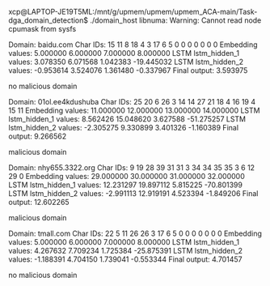 xcp@LAPTOP-JE19T5ML:/mnt/g/upmem/upmem/upmem_ACA-main/Task-dga_domain_detection$ ./domain_host
libnuma: Warning: Cannot read node cpumask from sysfs

Domain: baidu.com
Char IDs: 15 11 8 18 4 3 17 6 5 0 0 0 0 0 0 0 
Embedding values: 5.000000 6.000000 7.000000 8.000000 
LSTM lstm_hidden_1 values: 3.078350 6.071568 1.042383 -19.445032 
LSTM lstm_hidden_2 values: -0.953614 3.524076 1.361480 -0.337967 
Final output: 3.593975

no malicious domain

Domain: 01ol.ee4kdushuba
Char IDs: 25 20 6 26 3 14 14 27 21 18 4 16 19 4 15 11 
Embedding values: 11.000000 12.000000 13.000000 14.000000 
LSTM lstm_hidden_1 values: 8.562426 15.048620 3.627588 -51.275257 
LSTM lstm_hidden_2 values: -2.305275 9.330899 3.401326 -1.160389 
Final output: 9.266562

malicious domain

Domain: nhy655.3322.org
Char IDs: 9 19 28 39 31 31 3 34 34 35 35 3 6 12 29 0 
Embedding values: 29.000000 30.000000 31.000000 32.000000 
LSTM lstm_hidden_1 values: 12.231297 19.897112 5.815225 -70.801399 
LSTM lstm_hidden_2 values: -2.991113 12.919191 4.523394 -1.849206 
Final output: 12.602265

malicious domain

Domain: tmall.com
Char IDs: 22 5 11 26 26 3 17 6 5 0 0 0 0 0 0 0 
Embedding values: 5.000000 6.000000 7.000000 8.000000 
LSTM lstm_hidden_1 values: 4.267632 7.709234 1.725384 -25.875391 
LSTM lstm_hidden_2 values: -1.188391 4.704150 1.739041 -0.553344 
Final output: 4.701457

no malicious domain
